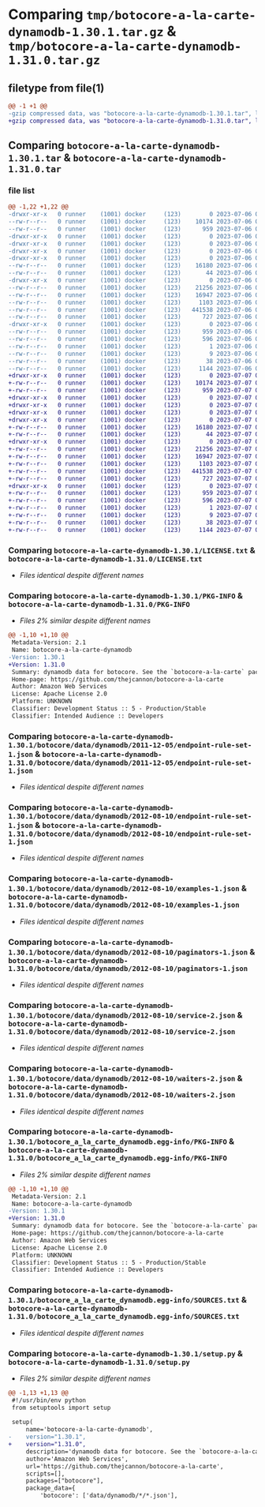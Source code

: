# Comparing `tmp/botocore-a-la-carte-dynamodb-1.30.1.tar.gz` & `tmp/botocore-a-la-carte-dynamodb-1.31.0.tar.gz`

## filetype from file(1)

```diff
@@ -1 +1 @@
-gzip compressed data, was "botocore-a-la-carte-dynamodb-1.30.1.tar", last modified: Thu Jul  6 01:45:01 2023, max compression
+gzip compressed data, was "botocore-a-la-carte-dynamodb-1.31.0.tar", last modified: Fri Jul  7 01:43:51 2023, max compression
```

## Comparing `botocore-a-la-carte-dynamodb-1.30.1.tar` & `botocore-a-la-carte-dynamodb-1.31.0.tar`

### file list

```diff
@@ -1,22 +1,22 @@
-drwxr-xr-x   0 runner    (1001) docker     (123)        0 2023-07-06 01:45:01.374743 botocore-a-la-carte-dynamodb-1.30.1/
--rw-r--r--   0 runner    (1001) docker     (123)    10174 2023-07-06 01:45:01.000000 botocore-a-la-carte-dynamodb-1.30.1/LICENSE.txt
--rw-r--r--   0 runner    (1001) docker     (123)      959 2023-07-06 01:45:01.374743 botocore-a-la-carte-dynamodb-1.30.1/PKG-INFO
-drwxr-xr-x   0 runner    (1001) docker     (123)        0 2023-07-06 01:45:01.370743 botocore-a-la-carte-dynamodb-1.30.1/botocore/
-drwxr-xr-x   0 runner    (1001) docker     (123)        0 2023-07-06 01:45:01.370743 botocore-a-la-carte-dynamodb-1.30.1/botocore/data/
-drwxr-xr-x   0 runner    (1001) docker     (123)        0 2023-07-06 01:45:01.370743 botocore-a-la-carte-dynamodb-1.30.1/botocore/data/dynamodb/
-drwxr-xr-x   0 runner    (1001) docker     (123)        0 2023-07-06 01:45:01.370743 botocore-a-la-carte-dynamodb-1.30.1/botocore/data/dynamodb/2011-12-05/
--rw-r--r--   0 runner    (1001) docker     (123)    16180 2023-07-06 01:44:40.000000 botocore-a-la-carte-dynamodb-1.30.1/botocore/data/dynamodb/2011-12-05/endpoint-rule-set-1.json
--rw-r--r--   0 runner    (1001) docker     (123)       44 2023-07-06 01:44:40.000000 botocore-a-la-carte-dynamodb-1.30.1/botocore/data/dynamodb/2011-12-05/examples-1.json
-drwxr-xr-x   0 runner    (1001) docker     (123)        0 2023-07-06 01:45:01.374743 botocore-a-la-carte-dynamodb-1.30.1/botocore/data/dynamodb/2012-08-10/
--rw-r--r--   0 runner    (1001) docker     (123)    21256 2023-07-06 01:44:40.000000 botocore-a-la-carte-dynamodb-1.30.1/botocore/data/dynamodb/2012-08-10/endpoint-rule-set-1.json
--rw-r--r--   0 runner    (1001) docker     (123)    16947 2023-07-06 01:44:40.000000 botocore-a-la-carte-dynamodb-1.30.1/botocore/data/dynamodb/2012-08-10/examples-1.json
--rw-r--r--   0 runner    (1001) docker     (123)     1103 2023-07-06 01:44:40.000000 botocore-a-la-carte-dynamodb-1.30.1/botocore/data/dynamodb/2012-08-10/paginators-1.json
--rw-r--r--   0 runner    (1001) docker     (123)   441538 2023-07-06 01:44:40.000000 botocore-a-la-carte-dynamodb-1.30.1/botocore/data/dynamodb/2012-08-10/service-2.json
--rw-r--r--   0 runner    (1001) docker     (123)      727 2023-07-06 01:44:40.000000 botocore-a-la-carte-dynamodb-1.30.1/botocore/data/dynamodb/2012-08-10/waiters-2.json
-drwxr-xr-x   0 runner    (1001) docker     (123)        0 2023-07-06 01:45:01.374743 botocore-a-la-carte-dynamodb-1.30.1/botocore_a_la_carte_dynamodb.egg-info/
--rw-r--r--   0 runner    (1001) docker     (123)      959 2023-07-06 01:45:01.000000 botocore-a-la-carte-dynamodb-1.30.1/botocore_a_la_carte_dynamodb.egg-info/PKG-INFO
--rw-r--r--   0 runner    (1001) docker     (123)      596 2023-07-06 01:45:01.000000 botocore-a-la-carte-dynamodb-1.30.1/botocore_a_la_carte_dynamodb.egg-info/SOURCES.txt
--rw-r--r--   0 runner    (1001) docker     (123)        1 2023-07-06 01:45:01.000000 botocore-a-la-carte-dynamodb-1.30.1/botocore_a_la_carte_dynamodb.egg-info/dependency_links.txt
--rw-r--r--   0 runner    (1001) docker     (123)        9 2023-07-06 01:45:01.000000 botocore-a-la-carte-dynamodb-1.30.1/botocore_a_la_carte_dynamodb.egg-info/top_level.txt
--rw-r--r--   0 runner    (1001) docker     (123)       38 2023-07-06 01:45:01.374743 botocore-a-la-carte-dynamodb-1.30.1/setup.cfg
--rw-r--r--   0 runner    (1001) docker     (123)     1144 2023-07-06 01:45:01.000000 botocore-a-la-carte-dynamodb-1.30.1/setup.py
+drwxr-xr-x   0 runner    (1001) docker     (123)        0 2023-07-07 01:43:51.915272 botocore-a-la-carte-dynamodb-1.31.0/
+-rw-r--r--   0 runner    (1001) docker     (123)    10174 2023-07-07 01:43:51.000000 botocore-a-la-carte-dynamodb-1.31.0/LICENSE.txt
+-rw-r--r--   0 runner    (1001) docker     (123)      959 2023-07-07 01:43:51.915272 botocore-a-la-carte-dynamodb-1.31.0/PKG-INFO
+drwxr-xr-x   0 runner    (1001) docker     (123)        0 2023-07-07 01:43:51.911272 botocore-a-la-carte-dynamodb-1.31.0/botocore/
+drwxr-xr-x   0 runner    (1001) docker     (123)        0 2023-07-07 01:43:51.911272 botocore-a-la-carte-dynamodb-1.31.0/botocore/data/
+drwxr-xr-x   0 runner    (1001) docker     (123)        0 2023-07-07 01:43:51.911272 botocore-a-la-carte-dynamodb-1.31.0/botocore/data/dynamodb/
+drwxr-xr-x   0 runner    (1001) docker     (123)        0 2023-07-07 01:43:51.911272 botocore-a-la-carte-dynamodb-1.31.0/botocore/data/dynamodb/2011-12-05/
+-rw-r--r--   0 runner    (1001) docker     (123)    16180 2023-07-07 01:43:28.000000 botocore-a-la-carte-dynamodb-1.31.0/botocore/data/dynamodb/2011-12-05/endpoint-rule-set-1.json
+-rw-r--r--   0 runner    (1001) docker     (123)       44 2023-07-07 01:43:28.000000 botocore-a-la-carte-dynamodb-1.31.0/botocore/data/dynamodb/2011-12-05/examples-1.json
+drwxr-xr-x   0 runner    (1001) docker     (123)        0 2023-07-07 01:43:51.915272 botocore-a-la-carte-dynamodb-1.31.0/botocore/data/dynamodb/2012-08-10/
+-rw-r--r--   0 runner    (1001) docker     (123)    21256 2023-07-07 01:43:28.000000 botocore-a-la-carte-dynamodb-1.31.0/botocore/data/dynamodb/2012-08-10/endpoint-rule-set-1.json
+-rw-r--r--   0 runner    (1001) docker     (123)    16947 2023-07-07 01:43:28.000000 botocore-a-la-carte-dynamodb-1.31.0/botocore/data/dynamodb/2012-08-10/examples-1.json
+-rw-r--r--   0 runner    (1001) docker     (123)     1103 2023-07-07 01:43:28.000000 botocore-a-la-carte-dynamodb-1.31.0/botocore/data/dynamodb/2012-08-10/paginators-1.json
+-rw-r--r--   0 runner    (1001) docker     (123)   441538 2023-07-07 01:43:28.000000 botocore-a-la-carte-dynamodb-1.31.0/botocore/data/dynamodb/2012-08-10/service-2.json
+-rw-r--r--   0 runner    (1001) docker     (123)      727 2023-07-07 01:43:28.000000 botocore-a-la-carte-dynamodb-1.31.0/botocore/data/dynamodb/2012-08-10/waiters-2.json
+drwxr-xr-x   0 runner    (1001) docker     (123)        0 2023-07-07 01:43:51.915272 botocore-a-la-carte-dynamodb-1.31.0/botocore_a_la_carte_dynamodb.egg-info/
+-rw-r--r--   0 runner    (1001) docker     (123)      959 2023-07-07 01:43:51.000000 botocore-a-la-carte-dynamodb-1.31.0/botocore_a_la_carte_dynamodb.egg-info/PKG-INFO
+-rw-r--r--   0 runner    (1001) docker     (123)      596 2023-07-07 01:43:51.000000 botocore-a-la-carte-dynamodb-1.31.0/botocore_a_la_carte_dynamodb.egg-info/SOURCES.txt
+-rw-r--r--   0 runner    (1001) docker     (123)        1 2023-07-07 01:43:51.000000 botocore-a-la-carte-dynamodb-1.31.0/botocore_a_la_carte_dynamodb.egg-info/dependency_links.txt
+-rw-r--r--   0 runner    (1001) docker     (123)        9 2023-07-07 01:43:51.000000 botocore-a-la-carte-dynamodb-1.31.0/botocore_a_la_carte_dynamodb.egg-info/top_level.txt
+-rw-r--r--   0 runner    (1001) docker     (123)       38 2023-07-07 01:43:51.915272 botocore-a-la-carte-dynamodb-1.31.0/setup.cfg
+-rw-r--r--   0 runner    (1001) docker     (123)     1144 2023-07-07 01:43:51.000000 botocore-a-la-carte-dynamodb-1.31.0/setup.py
```

### Comparing `botocore-a-la-carte-dynamodb-1.30.1/LICENSE.txt` & `botocore-a-la-carte-dynamodb-1.31.0/LICENSE.txt`

 * *Files identical despite different names*

### Comparing `botocore-a-la-carte-dynamodb-1.30.1/PKG-INFO` & `botocore-a-la-carte-dynamodb-1.31.0/PKG-INFO`

 * *Files 2% similar despite different names*

```diff
@@ -1,10 +1,10 @@
 Metadata-Version: 2.1
 Name: botocore-a-la-carte-dynamodb
-Version: 1.30.1
+Version: 1.31.0
 Summary: dynamodb data for botocore. See the `botocore-a-la-carte` package for more info.
 Home-page: https://github.com/thejcannon/botocore-a-la-carte
 Author: Amazon Web Services
 License: Apache License 2.0
 Platform: UNKNOWN
 Classifier: Development Status :: 5 - Production/Stable
 Classifier: Intended Audience :: Developers
```

### Comparing `botocore-a-la-carte-dynamodb-1.30.1/botocore/data/dynamodb/2011-12-05/endpoint-rule-set-1.json` & `botocore-a-la-carte-dynamodb-1.31.0/botocore/data/dynamodb/2011-12-05/endpoint-rule-set-1.json`

 * *Files identical despite different names*

### Comparing `botocore-a-la-carte-dynamodb-1.30.1/botocore/data/dynamodb/2012-08-10/endpoint-rule-set-1.json` & `botocore-a-la-carte-dynamodb-1.31.0/botocore/data/dynamodb/2012-08-10/endpoint-rule-set-1.json`

 * *Files identical despite different names*

### Comparing `botocore-a-la-carte-dynamodb-1.30.1/botocore/data/dynamodb/2012-08-10/examples-1.json` & `botocore-a-la-carte-dynamodb-1.31.0/botocore/data/dynamodb/2012-08-10/examples-1.json`

 * *Files identical despite different names*

### Comparing `botocore-a-la-carte-dynamodb-1.30.1/botocore/data/dynamodb/2012-08-10/paginators-1.json` & `botocore-a-la-carte-dynamodb-1.31.0/botocore/data/dynamodb/2012-08-10/paginators-1.json`

 * *Files identical despite different names*

### Comparing `botocore-a-la-carte-dynamodb-1.30.1/botocore/data/dynamodb/2012-08-10/service-2.json` & `botocore-a-la-carte-dynamodb-1.31.0/botocore/data/dynamodb/2012-08-10/service-2.json`

 * *Files identical despite different names*

### Comparing `botocore-a-la-carte-dynamodb-1.30.1/botocore/data/dynamodb/2012-08-10/waiters-2.json` & `botocore-a-la-carte-dynamodb-1.31.0/botocore/data/dynamodb/2012-08-10/waiters-2.json`

 * *Files identical despite different names*

### Comparing `botocore-a-la-carte-dynamodb-1.30.1/botocore_a_la_carte_dynamodb.egg-info/PKG-INFO` & `botocore-a-la-carte-dynamodb-1.31.0/botocore_a_la_carte_dynamodb.egg-info/PKG-INFO`

 * *Files 2% similar despite different names*

```diff
@@ -1,10 +1,10 @@
 Metadata-Version: 2.1
 Name: botocore-a-la-carte-dynamodb
-Version: 1.30.1
+Version: 1.31.0
 Summary: dynamodb data for botocore. See the `botocore-a-la-carte` package for more info.
 Home-page: https://github.com/thejcannon/botocore-a-la-carte
 Author: Amazon Web Services
 License: Apache License 2.0
 Platform: UNKNOWN
 Classifier: Development Status :: 5 - Production/Stable
 Classifier: Intended Audience :: Developers
```

### Comparing `botocore-a-la-carte-dynamodb-1.30.1/botocore_a_la_carte_dynamodb.egg-info/SOURCES.txt` & `botocore-a-la-carte-dynamodb-1.31.0/botocore_a_la_carte_dynamodb.egg-info/SOURCES.txt`

 * *Files identical despite different names*

### Comparing `botocore-a-la-carte-dynamodb-1.30.1/setup.py` & `botocore-a-la-carte-dynamodb-1.31.0/setup.py`

 * *Files 2% similar despite different names*

```diff
@@ -1,13 +1,13 @@
 #!/usr/bin/env python
 from setuptools import setup
 
 setup(
     name='botocore-a-la-carte-dynamodb',
-    version="1.30.1",
+    version="1.31.0",
     description='dynamodb data for botocore. See the `botocore-a-la-carte` package for more info.',
     author='Amazon Web Services',
     url='https://github.com/thejcannon/botocore-a-la-carte',
     scripts=[],
     packages=["botocore"],
     package_data={
         'botocore': ['data/dynamodb/*/*.json'],
```

